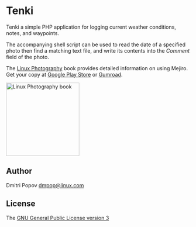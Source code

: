 # Tenki

Tenki a simple PHP application for logging current weather conditions, notes, and waypoints.

The accompanying shell script can be used to read the date of a specified photo then find a matching text file, and write its contents into the _Comment_ field of the photo.

The [Linux Photography](https://gumroad.com/l/linux-photography) book provides detailed information on using Mejiro. Get your copy at [Google Play Store](https://play.google.com/store/books/details/Dmitri_Popov_Linux_Photography?id=cO70CwAAQBAJ) or [Gumroad](https://gumroad.com/l/linux-photography).

<img src="https://tokyoma.de/bookcovers/linux-photography.jpg" title="Linux Photography book" width="200"/>

## Author

Dmitri Popov [dmpop@linux.com](mailto:dmpop@linux.com)

## License

The [GNU General Public License version 3](http://www.gnu.org/licenses/gpl-3.0.en.html)
